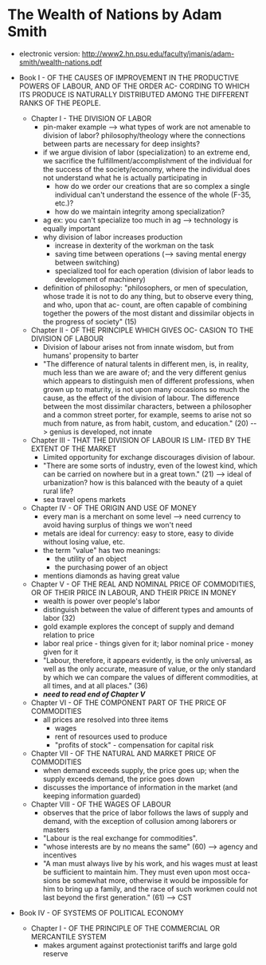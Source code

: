
# The Wealth of Nations by Adam Smith

* electronic version: http://www2.hn.psu.edu/faculty/jmanis/adam-smith/wealth-nations.pdf

* Book I - OF THE CAUSES OF IMPROVEMENT IN THE PRODUCTIVE POWERS OF LABOUR, AND OF THE ORDER AC- CORDING TO WHICH ITS PRODUCE IS NATURALLY DISTRIBUTED AMONG THE DIFFERENT RANKS OF THE PEOPLE.
    * Chapter I - THE DIVISION OF LABOR
        * pin-maker example --> what types of work are not amenable to division of labor? philosophy/theology where the connections between parts are necessary for deep insights?
        * if we argue division of labor (specialization) to an extreme end, we sacrifice the fulfillment/accomplishment of the individual for the success of the society/economy, where the individual does not understand what he is actually participating in
            * how do we order our creations that are so complex a single individual can't understand the essence of the whole (F-35, etc.)?
            * how do we maintain integrity among specialization?
        * ag ex: you can't specialize too much in ag --> technology is equally important
        * why division of labor increases production
            * increase in dexterity of the workman on the task
            * saving time between operations (--> saving mental energy between switching)
            * specialized tool for each operation (division of labor leads to development of machinery)
        * definition of philosophy: "philosophers, or men of speculation, whose trade it is not to do any thing, but to observe every thing, and who, upon that ac- count, are often capable of combining together the powers of the most distant and dissimilar objects in the progress of society" (15)
    * Chapter II - OF THE PRINCIPLE WHICH GIVES OC- CASION TO THE DIVISION OF LABOUR
        * Division of labour arises not from innate wisdom, but from humans' propensity to barter
        * "The difference of natural talents in different men, is, in reality, much less than we are aware of; and the very different genius which appears to distinguish men of different professions, when grown up to maturity, is not upon many occasions so much the cause, as the effect of the division of labour.  The difference between the most dissimilar characters, between a philosopher and a common street porter, for example, seems to arise not so much from nature, as from habit, custom, and education." (20) --> genius is developed, not innate
    * Chapter III - THAT THE DIVISION OF LABOUR IS LIM- ITED BY THE EXTENT OF THE MARKET
        * Limited opportunity for exchange discourages division of labour.
        * "There are some sorts of industry, even of the lowest kind, which can be carried on nowhere but in a great town." (21) --> ideal of urbanization? how is this balanced with the beauty of a quiet rural life?
        * sea travel opens markets
    * Chapter IV - OF THE ORIGIN AND USE OF MONEY
        * every man is a merchant on some level --> need currency to avoid having surplus of things we won't need
        * metals are ideal for currency: easy to store, easy to divide without losing value, etc.
        * the term "value" has two meanings:
            * the utility of an object
            * the purchasing power of an object
        * mentions diamonds as having great value
    * Chapter V - OF THE REAL AND NOMINAL PRICE OF COMMODITIES, OR OF THEIR PRICE IN LABOUR, AND THEIR PRICE IN MONEY
        * wealth is power over people's labor
        * distinguish between the value of different types and amounts of labor (32)
        * gold example explores the concept of supply and demand relation to price
        * labor real price - things given for it; labor nominal price - money given for it
        * "Labour, therefore, it appears evidently, is the only universal, as well as the only accurate, measure of value, or the only standard by which we can compare the values of different commodities, at all times, and at all places." (36)
        * ***need to read end of Chapter V***
    * Chapter VI - OF THE COMPONENT PART OF THE PRICE OF COMMODITIES
        * all prices are resolved into three items
            * wages
            * rent of resources used to produce
            * "profits of stock" - compensation for capital risk
    * Chapter VII - OF THE NATURAL AND MARKET PRICE OF COMMODITIES
        * when demand exceeds supply, the price goes up; when the supply exceeds demand, the price goes down
        * discusses the importance of information in the market (and keeping information guarded)
    * Chapter VIII - OF THE WAGES OF LABOUR
        * observes that the price of labor follows the laws of supply and demand, with the exception of collusion among laborers or masters
        * "Labour is the real exchange for commodities".
        * "whose interests are by no means the same" (60) --> agency and incentives
        * "A man must always live by his work, and his wages must at least be sufficient to maintain him. They must even upon most occa- sions be somewhat more, otherwise it would be impossible for him to bring up a family, and the race of such workmen could not last beyond the first generation." (61) --> CST
* Book IV - OF SYSTEMS OF POLITICAL ECONOMY
    * Chapter I - OF THE PRINCIPLE OF THE COMMERCIAL OR MERCANTILE SYSTEM
        * makes argument against protectionist tariffs and large gold reserve


